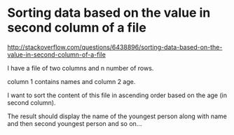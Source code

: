 # Sorting data based on the value in second column of a file
http://stackoverflow.com/questions/6438896/sorting-data-based-on-the-value-in-second-column-of-a-file

I have a file of two columns and n number of rows.

column 1 contains names and column 2 age.

I want to sort the content of this file in ascending order based on the age (in second column).

The result should display the name of the youngest person along with name and then second youngest person and so on...

